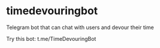# timedevouringbot
Telegram bot that can chat with users and devour their time

Try this bot: t.me/TimeDevouringBot
